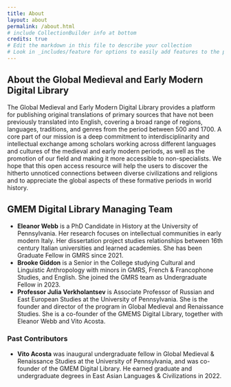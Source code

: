 ```yaml
---
title: About
layout: about
permalink: /about.html
# include CollectionBuilder info at bottom
credits: true
# Edit the markdown in this file to describe your collection
# Look in _includes/feature for options to easily add features to the page
---
```

## About the Global Medieval and Early Modern Digital Library

The Global Medieval and Early Modern Digital Library provides a platform for publishing original translations of primary sources that have not been previously translated into English, covering a broad range of regions, languages, traditions, and genres from the period between 500 and 1700. A core part of our mission is a deep commitment to interdisciplinarity and intellectual exchange among scholars working across different languages and cultures of the medieval and early modern periods, as well as the promotion of our field and making it more accessible to non-specialists. We hope that this open access resource will help the users to discover the hitherto unnoticed connections between diverse civilizations and religions and to appreciate the global aspects of these formative periods in world history.

## GMEM Digital Library Managing Team
- __Eleanor Webb__ is a PhD Candidate in History at the University of Pennsylvania. Her research focuses on intellectual communities in early modern Italy. Her dissertation project studies relationships between 16th century Italian universities and learned academies. She has been Graduate Fellow in GMRS since 2021. 
- __Brooke Giddon__ is a Senior in the College studying Cultural and Linguistic Anthropology with minors in GMRS, French & Francophone Studies, and English. She joined the GMRS team as Undergraduate Fellow in 2023.
- __Professor Julia Verkholantsev__ is Associate Professor of Russian and East European Studies at the University of Pennsylvania. She is the founder and director of the program in Global Medieval and Renaissance Studies. She is a co-founder of the GMEMS Digital Library, together with Eleanor Webb and Vito Acosta.

### Past Contributors
- __Vito Acosta__ was inaugural undergraduate fellow in Global Medieval & Renaissance Studies at the University of Pennsylvania, and was co-founder of the GMEM Digital Library. He earned graduate and undergraduate degrees in East Asian Languages & Civilizations in 2022.


